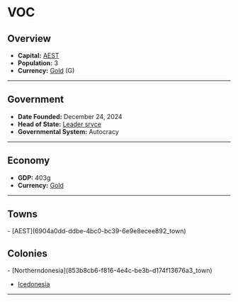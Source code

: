<!--UNDEDITED FILE, remove this entire line if this file has been edited!-->
# <!--NAME-->VOC<!--NAME-->

## Overview

- **Capital:** <!--CAPITAL_LINK-->[AEST](6904a0dd-ddbe-4bc0-bc39-6e9e8ecee892_town)<!--CAPITAL_LINK-->
- **Population:** <!--POPULATION-->3<!--POPULATION-->
- **Currency:** <!--CURRENCY_LINK-->[Gold](Gold_currency)<!--CURRENCY_LINK--> (<!--CURRENCY_ABV-->G<!--CURRENCY_ABV-->)

---

## Government

- **Date Founded:** <!--FOUNDED-->December 24, 2024<!--FOUNDED-->
- **Head of State:** <!--LEADER_TITLE_LINK-->[Leader srvce](srvce_user)<!--LEADER_TITLE_LINK-->
- **Governmental System:** <!--GOVERNMENT-->Autocracy<!--GOVERNMENT-->

---

## Economy

- **GDP:** <!--GDP-->403g<!--GDP-->
- **Currency:** <!--CURRENCY_LINK-->[Gold](Gold_currency)<!--CURRENCY_LINK-->

---

## Towns

<!--TOWNS-->- [AEST](6904a0dd-ddbe-4bc0-bc39-6e9e8ecee892_town)<!--TOWNS-->

## Colonies

<!--COLONIES-->- [Northerndonesia](853b8cb6-f816-4e4c-be3b-d174f13676a3_town)
- [Icedonesia](8b12cd4f-5a80-4b8e-bff7-639649a39139_town)<!--COLONIES-->

---